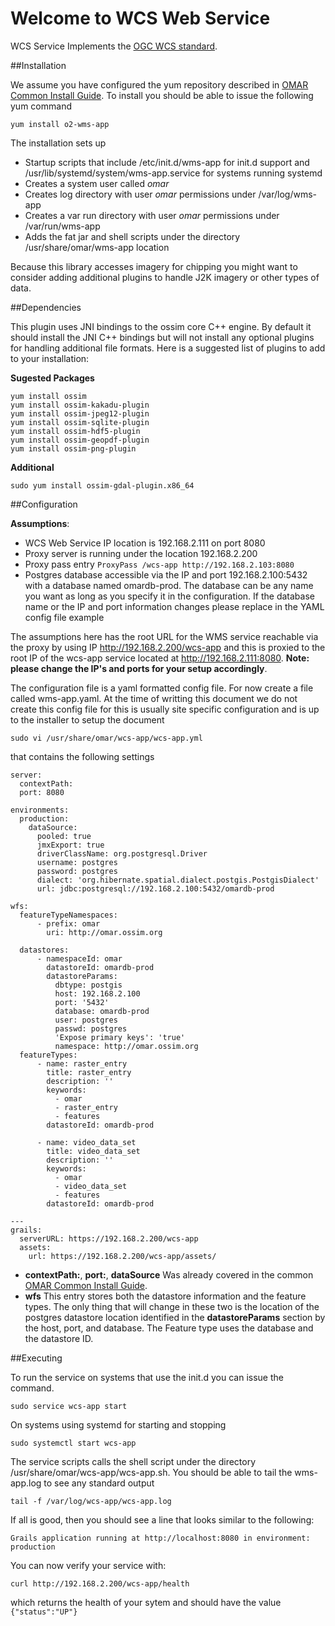# Welcome to WCS Web Service

WCS Service Implements the [OGC WCS standard](http://www.opengeospatial.org/standards/wcs).  

##Installation

We assume you have configured the yum repository described in [OMAR Common Install Guide](common.md).  To install you should be able to issue the following yum command

```
yum install o2-wms-app
```
The installation sets up

* Startup scripts that include /etc/init.d/wms-app for init.d support and /usr/lib/systemd/system/wms-app.service for systems running systemd
* Creates a system user called *omar*
* Creates log directory with user *omar* permissions under /var/log/wms-app
* Creates a var run directory with user *omar* permissions under /var/run/wms-app
* Adds the fat jar and shell scripts under the directory /usr/share/omar/wms-app location

Because this library accesses imagery for chipping you might want to consider adding additional plugins to handle J2K imagery or other types of data.  

##Dependencies

This plugin uses JNI bindings to the ossim core C++ engine.  By default it should install the JNI C++ bindings but will not install any optional plugins for handling additional file formats.  Here is a suggested list of plugins to add to your installation:

**Sugested Packages**

```
yum install ossim
yum install ossim-kakadu-plugin
yum install ossim-jpeg12-plugin
yum install ossim-sqlite-plugin
yum install ossim-hdf5-plugin
yum install ossim-geopdf-plugin
yum install ossim-png-plugin
```

**Additional**

```
sudo yum install ossim-gdal-plugin.x86_64
```

##Configuration

**Assumptions**:

* WCS Web Service IP location is 192.168.2.111 on port 8080
* Proxy server is running under the location 192.168.2.200
* Proxy pass entry `ProxyPass /wcs-app http://192.168.2.103:8080`
* Postgres database accessible via the IP and port 192.168.2.100:5432 with a database named omardb-prod.  The database can be any name you want as long as you specify it in the configuration.  If the database name or the IP and port information changes please replace in the YAML config file example

The assumptions here has the root URL for the WMS service reachable via the proxy by using IP http://192.168.2.200/wcs-app and this is proxied to the root IP of the wcs-app service located at http://192.168.2.111:8080. **Note: please change the IP's and ports for your setup accordingly**.

The configuration file is a yaml formatted config file.   For now create a file called wms-app.yaml.  At the time of writting this document we do not create this config file for this is usually site specific configuration and is up to the installer to setup the document

```
sudo vi /usr/share/omar/wcs-app/wcs-app.yml
``` 
that contains the following settings

```
server:
  contextPath:
  port: 8080

environments:
  production:
    dataSource:
      pooled: true
      jmxExport: true
      driverClassName: org.postgresql.Driver
      username: postgres
      password: postgres
      dialect: 'org.hibernate.spatial.dialect.postgis.PostgisDialect'
      url: jdbc:postgresql://192.168.2.100:5432/omardb-prod

wfs:
  featureTypeNamespaces:
      - prefix: omar
        uri: http://omar.ossim.org

  datastores:
      - namespaceId: omar
        datastoreId: omardb-prod
        datastoreParams:
          dbtype: postgis
          host: 192.168.2.100
          port: '5432'
          database: omardb-prod
          user: postgres
          passwd: postgres
          'Expose primary keys': 'true'
          namespace: http://omar.ossim.org
  featureTypes:
      - name: raster_entry
        title: raster_entry
        description: ''
        keywords:
          - omar
          - raster_entry
          - features
        datastoreId: omardb-prod

      - name: video_data_set
        title: video_data_set
        description: ''
        keywords:
          - omar
          - video_data_set
          - features
        datastoreId: omardb-prod

---
grails:
  serverURL: https://192.168.2.200/wcs-app
  assets:
    url: https://192.168.2.200/wcs-app/assets/
```
* **contextPath:**, **port:**, **dataSource** Was already covered in the common [OMAR Common Install Guide](common.md).
* **wfs** This entry stores both the datastore information and the feature types.  The only thing that will change in these two is the location of the postgres datastore location identified in the **datastoreParams** section by the host, port, and database.  The Feature type uses the database and the datastore ID.

##Executing

To run the service on systems that use the init.d you can issue the command.

```
sudo service wcs-app start
```

On systems using systemd for starting and stopping

```
sudo systemctl start wcs-app
```

The service scripts calls the shell script under the directory /usr/share/omar/wcs-app/wcs-app.sh.   You should be able to tail the wms-app.log to see any standard output

```
tail -f /var/log/wcs-app/wcs-app.log
```

If all is good, then you should see a line that looks similar to the following:

```
Grails application running at http://localhost:8080 in environment: production
```

You can now verify your service with:

```
curl http://192.168.2.200/wcs-app/health
```

which returns the health of your sytem and should have the value `{"status":"UP"}`
